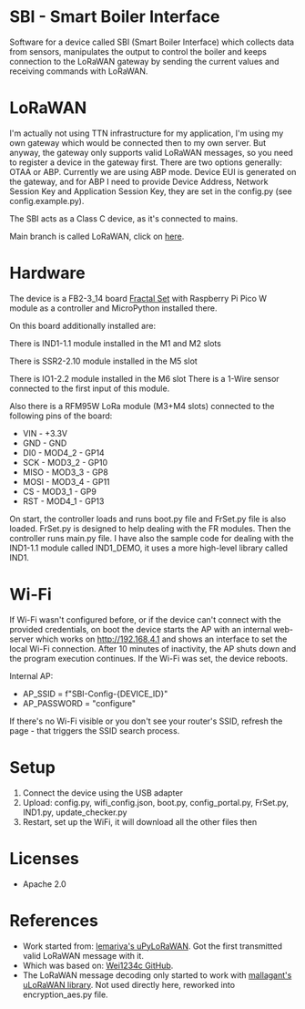 # SBI - Smart Boiler Interface
Software for a device called SBI (Smart Boiler Interface) which collects data from sensors, manipulates the output to control the boiler and keeps connection to the LoRaWAN gateway by sending the current values and receiving commands with LoRaWAN.

# LoRaWAN
I'm actually not using TTN infrastructure for my application, I'm using my own gateway which would be connected then to my own server. But anyway, the gateway only supports valid LoRaWAN messages, so you need to register a device in the gateway first. There are two options generally: OTAA or ABP. Currently we are using ABP mode. Device EUI is generated on the gateway, and for ABP I need to provide Device Address, Network Session Key and Application Session Key, they are set in the config.py (see config.example.py).

The SBI acts as a Class C device, as it's connected to mains.

Main branch is called LoRaWAN, click on [here](https://github.com/kaapyth0n/uPyLoRaWAN/tree/LoRaWAN).

# Hardware
The device is a FB2-3_14 board [Fractal Set](https://drive.google.com/file/d/1T3OamZlSymlYZOmwFk_QJ0Zuoa1NRuzf/view?usp=drive_link) with Raspberry Pi Pico W module as a controller and MicroPython installed there.

On this board additionally installed are:

There is IND1-1.1 module installed in the M1 and M2 slots

There is SSR2-2.10 module installed in the M5 slot

There is IO1-2.2 module installed in the M6 slot
There is a 1-Wire sensor connected to the first input of this module.

Also there is a RFM95W LoRa module (M3+M4 slots) connected to the following pins of the board:
- VIN - +3.3V
- GND - GND
- DI0 - MOD4_2 - GP14
- SCK - MOD3_2 - GP10
- MISO - MOD3_3 - GP8
- MOSI - MOD3_4 - GP11
- CS - MOD3_1 - GP9
- RST - MOD4_1 - GP13

On start, the controller loads and runs boot.py file and FrSet.py file is also loaded. FrSet.py is designed to help dealing with the FR modules. Then the controller runs main.py file.
I have also the sample code for dealing with the IND1-1.1 module called IND1_DEMO, it uses a more high-level library called IND1.

# Wi-Fi
If Wi-Fi wasn't configured before, or if the device can't connect with the provided credentials, on boot the device starts the AP with an internal web-server which works on http://192.168.4.1 and shows an interface to set the local Wi-Fi connection. After 10 minutes of inactivity, the AP shuts down and the program execution continues. If the Wi-Fi was set, the device reboots.

Internal AP:

- AP_SSID = f"SBI-Config-{DEVICE_ID}"
- AP_PASSWORD = "configure"

If there's no Wi-Fi visible or you don't see your router's SSID, refresh the page - that triggers the SSID search process.

# Setup
1. Connect the device using the USB adapter
2. Upload: config.py, wifi_config.json, boot.py, config_portal.py, FrSet.py, IND1.py, update_checker.py
3. Restart, set up the WiFi, it will download all the other files then

# Licenses
* Apache 2.0

# References
* Work started from: [lemariva's uPyLoRaWAN](https://github.com/lemariva/uPyLoRaWAN/tree/LoRaWAN). Got the first transmitted valid LoRaWAN message with it.
* Which was based on: [Wei1234c GitHub](https://github.com/Wei1234c/SX127x_driver_for_MicroPython_on_ESP8266).
* The LoRaWAN message decoding only started to work with [mallagant's uLoRaWAN library](https://github.com/mallagant/uLoRaWAN). Not used directly here, reworked into encryption_aes.py file.